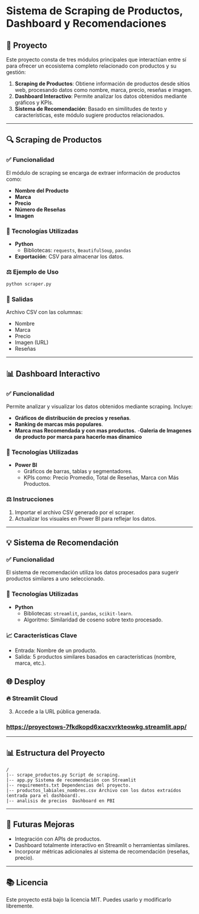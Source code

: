 # Sistema de Scraping de Productos, Dashboard y Recomendaciones

## 🔮 Proyecto
Este proyecto consta de tres módulos principales que interactúan entre sí para ofrecer un ecosistema completo relacionado con productos y su gestión:

1. **Scraping de Productos**: Obtiene información de productos desde sitios web, procesando datos como nombre, marca, precio, reseñas e imagen.
2. **Dashboard Interactivo**: Permite analizar los datos obtenidos mediante gráficos y KPIs.
3. **Sistema de Recomendación**: Basado en similitudes de texto y características, este módulo sugiere productos relacionados.

---

## 🔍 Scraping de Productos

### ✅ **Funcionalidad**
El módulo de scraping se encarga de extraer información de productos como:
- **Nombre del Producto**
- **Marca**
- **Precio**
- **Número de Reseñas**
- **Imagen**

### 🔧 **Tecnologías Utilizadas**
- **Python**
  - Bibliotecas: `requests`, `BeautifulSoup`, `pandas`
- **Exportación**: CSV para almacenar los datos.

### ⚖️ **Ejemplo de Uso**
```bash
python scraper.py
```

### 📄 **Salidas**
Archivo CSV con las columnas:
- Nombre
- Marca
- Precio
- Imagen (URL)
- Reseñas

---

## 📊 Dashboard Interactivo

### ✅ **Funcionalidad**
Permite analizar y visualizar los datos obtenidos mediante scraping. Incluye:

- **Gráficos de distribución de precios y reseñas**.
- **Ranking de marcas más populares**.
- **Marca mas Recomendada y con mas productos.**
-**Galeria de Imagenes de producto por marca para hacerlo mas dinamico**

### 🔧 **Tecnologías Utilizadas**
- **Power BI**
  - Gráficos de barras, tablas y segmentadores.
  - KPIs como: Precio Promedio, Total de Reseñas, Marca con Más Productos.

### ⚖️ **Instrucciones**
1. Importar el archivo CSV generado por el scraper.
2. Actualizar los visuales en Power BI para reflejar los datos.

---

## 💡 Sistema de Recomendación

### ✅ **Funcionalidad**
El sistema de recomendación utiliza los datos procesados para sugerir productos similares a uno seleccionado.

### 🔧 **Tecnologías Utilizadas**
- **Python**
  - Bibliotecas: `streamlit`, `pandas`, `scikit-learn`.
  - Algoritmo: Similaridad de coseno sobre texto procesado.

### 📈 **Características Clave**
- Entrada: Nombre de un producto.
- Salida: 5 productos similares basados en características (nombre, marca, etc.).


## 🌐 Desploy

### 🔥 **Streamlit Cloud**
3. Accede a la URL pública generada.
   
### https://proyectows-7fkdkopd6xacxvrkteowkg.streamlit.app/
---

## 📊 Estructura del Proyecto

```
/
|-- scrape_productos.py Script de scraping.
|-- app.py Sistema de recomendación con Streamlit
|-- requirements.txt Dependencias del proyecto.
|-- productos_labiales_nombres.csv Archivo con los datos extraídos (entrada para el dashboard).
|-- analisis de precios  Dashboard en PBI
```

---

## 🚀 Futuras Mejoras
- Integración con APIs de productos.
- Dashboard totalmente interactivo en Streamlit o herramientas similares.
- Incorporar métricas adicionales al sistema de recomendación (reseñas, precio).

---

## 📚 Licencia
Este proyecto está bajo la licencia MIT. Puedes usarlo y modificarlo libremente.

